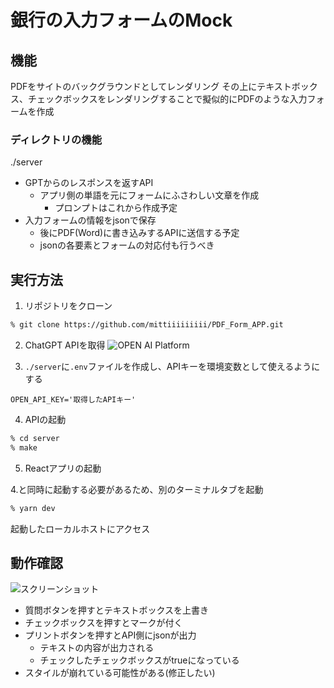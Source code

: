 # 銀行の入力フォームのMock

## 機能

PDFをサイトのバックグラウンドとしてレンダリング
その上にテキストボックス、チェックボックスをレンダリングすることで擬似的にPDFのような入力フォームを作成

### ディレクトリの機能

./server
- GPTからのレスポンスを返すAPI
  - アプリ側の単語を元にフォームにふさわしい文章を作成
    - プロンプトはこれから作成予定
- 入力フォームの情報をjsonで保存
  - 後にPDF(Word)に書き込みするAPIに送信する予定
  - jsonの各要素とフォームの対応付も行うべき

## 実行方法

1. リポジトリをクローン
  ```bash
  % git clone https://github.com/mittiiiiiiiii/PDF_Form_APP.git
  ```

2. ChatGPT APIを取得
  ![OPEN AI Platform](https://platform.openai.com/api-keys)

3. `./server`に`.env`ファイルを作成し、APIキーを環境変数として使えるようにする
  ```.env
  OPEN_API_KEY='取得したAPIキー'
  ```

4. APIの起動
  ```bash
  % cd server
  % make
  ```

5. Reactアプリの起動

  4.と同時に起動する必要があるため、別のターミナルタブを起動
  ```bash
  % yarn dev
  ```

  起動したローカルホストにアクセス

## 動作確認

![スクリーンショット](https://github.com/user-attachments/assets/ca796698-8591-49d7-80fc-4c03933d8152)

- 質問ボタンを押すとテキストボックスを上書き
- チェックボックスを押すとマークが付く
- プリントボタンを押すとAPI側にjsonが出力
  - テキストの内容が出力される
  - チェックしたチェックボックスがtrueになっている
- スタイルが崩れている可能性がある(修正したい)
